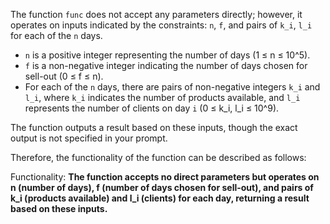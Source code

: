 The function `func` does not accept any parameters directly; however, it operates on inputs indicated by the constraints: `n`, `f`, and pairs of `k_i`, `l_i` for each of the `n` days. 

- `n` is a positive integer representing the number of days (1 ≤ n ≤ 10^5).
- `f` is a non-negative integer indicating the number of days chosen for sell-out (0 ≤ f ≤ n).
- For each of the `n` days, there are pairs of non-negative integers `k_i` and `l_i`, where `k_i` indicates the number of products available, and `l_i` represents the number of clients on day `i` (0 ≤ k_i, l_i ≤ 10^9).

The function outputs a result based on these inputs, though the exact output is not specified in your prompt. 

Therefore, the functionality of the function can be described as follows:

Functionality: **The function accepts no direct parameters but operates on n (number of days), f (number of days chosen for sell-out), and pairs of k_i (products available) and l_i (clients) for each day, returning a result based on these inputs.**